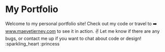 # My Portfolio

Welcome to my personal portfolio site! Check out my code or travel to ➡️ www.maevetierney.com to see it in action. ✌️ Let me know if there are any bugs, or  contact me up if you want to chat about code or design! :sparkling_heart :princess
